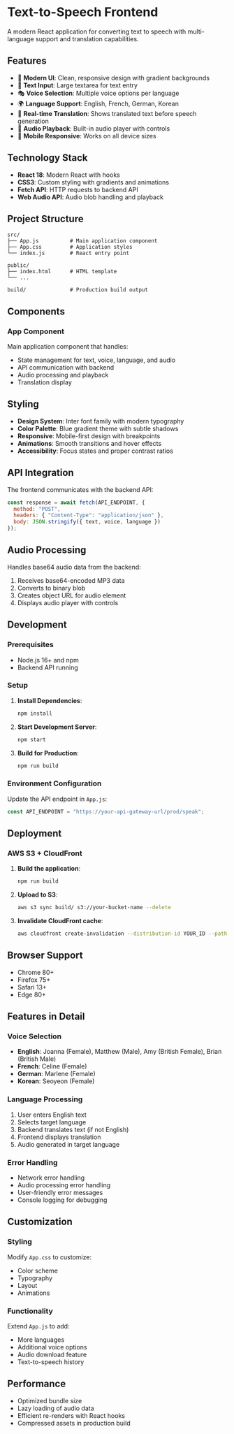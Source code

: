 # Text-to-Speech Frontend

A modern React application for converting text to speech with multi-language support and translation capabilities.

## Features

- 🎨 **Modern UI**: Clean, responsive design with gradient backgrounds
- 📝 **Text Input**: Large textarea for text entry
- 🎭 **Voice Selection**: Multiple voice options per language
- 🌍 **Language Support**: English, French, German, Korean
- 🔄 **Real-time Translation**: Shows translated text before speech generation
- 🎵 **Audio Playback**: Built-in audio player with controls
- 📱 **Mobile Responsive**: Works on all device sizes

## Technology Stack

- **React 18**: Modern React with hooks
- **CSS3**: Custom styling with gradients and animations
- **Fetch API**: HTTP requests to backend API
- **Web Audio API**: Audio blob handling and playback

## Project Structure

```
src/
├── App.js          # Main application component
├── App.css         # Application styles
└── index.js        # React entry point

public/
├── index.html      # HTML template
└── ...

build/              # Production build output
```

## Components

### App Component

Main application component that handles:
- State management for text, voice, language, and audio
- API communication with backend
- Audio processing and playback
- Translation display

## Styling

- **Design System**: Inter font family with modern typography
- **Color Palette**: Blue gradient theme with subtle shadows
- **Responsive**: Mobile-first design with breakpoints
- **Animations**: Smooth transitions and hover effects
- **Accessibility**: Focus states and proper contrast ratios

## API Integration

The frontend communicates with the backend API:

```javascript
const response = await fetch(API_ENDPOINT, {
  method: "POST",
  headers: { "Content-Type": "application/json" },
  body: JSON.stringify({ text, voice, language })
});
```

## Audio Processing

Handles base64 audio data from the backend:

1. Receives base64-encoded MP3 data
2. Converts to binary blob
3. Creates object URL for audio element
4. Displays audio player with controls

## Development

### Prerequisites

- Node.js 16+ and npm
- Backend API running

### Setup

1. **Install Dependencies**:
   ```bash
   npm install
   ```

2. **Start Development Server**:
   ```bash
   npm start
   ```

3. **Build for Production**:
   ```bash
   npm run build
   ```

### Environment Configuration

Update the API endpoint in `App.js`:
```javascript
const API_ENDPOINT = "https://your-api-gateway-url/prod/speak";
```

## Deployment

### AWS S3 + CloudFront

1. **Build the application**:
   ```bash
   npm run build
   ```

2. **Upload to S3**:
   ```bash
   aws s3 sync build/ s3://your-bucket-name --delete
   ```

3. **Invalidate CloudFront cache**:
   ```bash
   aws cloudfront create-invalidation --distribution-id YOUR_ID --paths "/*"
   ```

## Browser Support

- Chrome 80+
- Firefox 75+
- Safari 13+
- Edge 80+

## Features in Detail

### Voice Selection

- **English**: Joanna (Female), Matthew (Male), Amy (British Female), Brian (British Male)
- **French**: Celine (Female)
- **German**: Marlene (Female)
- **Korean**: Seoyeon (Female)

### Language Processing

1. User enters English text
2. Selects target language
3. Backend translates text (if not English)
4. Frontend displays translation
5. Audio generated in target language

### Error Handling

- Network error handling
- Audio processing error handling
- User-friendly error messages
- Console logging for debugging

## Customization

### Styling

Modify `App.css` to customize:
- Color scheme
- Typography
- Layout
- Animations

### Functionality

Extend `App.js` to add:
- More languages
- Additional voice options
- Audio download feature
- Text-to-speech history

## Performance

- Optimized bundle size
- Lazy loading of audio data
- Efficient re-renders with React hooks
- Compressed assets in production build